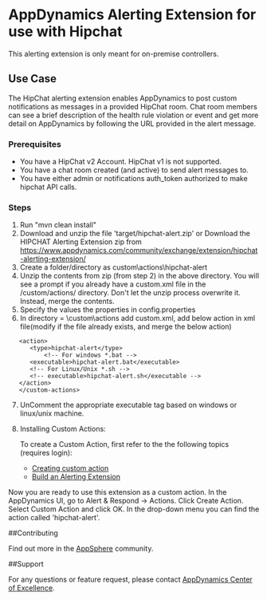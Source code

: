 AppDynamics Alerting Extension for use with Hipchat
====================================================

This alerting extension is only meant for on-premise controllers.

## Use Case

The HipChat alerting extension enables AppDynamics to post custom notifications as messages in a provided HipChat room. Chat room members can see a brief description of the health rule violation or event and get more detail on AppDynamics by following the URL provided in the alert message.

### Prerequisites

- You have a HipChat v2 Account. HipChat v1 is not supported.
- You have a chat room created (and active) to send alert messages to.
- You have either admin or notifications auth_token authorized to make hipchat API calls.

### Steps

1. Run "mvn clean install"
2. Download and unzip the file 'target/hipchat-alert.zip'
or Download the HIPCHAT Alerting Extension zip from  https://www.appdynamics.com/community/exchange/extension/hipchat-alerting-extension/
3. Create a folder/directory as <controller-install-path>custom\actions\hipchat-alert
4. Unzip the contents from zip (from step 2) in the above directory. You will see a prompt if you already have a custom.xml file in the /custom/actions/ directory. Don't let the unzip process overwrite it. Instead, merge the contents.
5. Specify the values the properties in config.properties
6. In directory = <controller-install-dir>\custom\actions add custom.xml, add below action in xml file(modify if the file already exists, and merge the below action)

 ```<custom-actions>
 	<action>
	   <type>hipchat-alert</type>
           <!-- For windows *.bat -->
 	   <executable>hipchat-alert.bat</executable>
 	   <!-- For Linux/Unix *.sh -->
 	   <!-- executable>hipchat-alert.sh</executable -->
 	</action>
    </custom-actions>
 ```

7. UnComment the appropriate executable tag based on windows or linux/unix machine.

8. Installing Custom Actions:

      To create a Custom Action, first refer to the the following topics (requires login):
      * [Creating custom action](http://docs.appdynamics.com/display/PRO13S/Custom+Actions)
      * [Build an Alerting Extension](http://docs.appdynamics.com/display/PRO13S/Build+an+Alerting+Extension)

Now you are ready to use this extension as a custom action. In the AppDynamics UI, go to Alert & Respond -> Actions. Click Create Action. Select Custom Action and click OK. In the drop-down menu you can find the action called 'hipchat-alert'.

##Contributing

Find out more in the [AppSphere](https://www.appdynamics.com/community/exchange/extension/hipchat-alerting-extension/) community.

##Support

For any questions or feature request, please contact [AppDynamics Center of Excellence](mailto:help@appdynamics.com).



